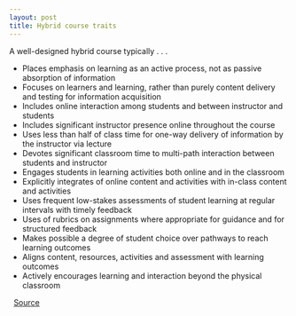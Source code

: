 ```yaml
---
layout: post
title: Hybrid course traits
---
```


A well-designed hybrid course typically . . .

-   Places emphasis on learning as an active process, not as passive
    absorption of information
-   Focuses on learners and learning, rather than purely content
    delivery and testing for information acquisition
-   Includes online interaction among students and between instructor
    and students
-   Includes significant instructor presence online throughout the
    course
-   Uses less than half of class time for one-way delivery of
    information by the instructor via lecture
-   Devotes significant classroom time to multi-path interaction between
    students and instructor
-   Engages students in learning activities both online and in the
    classroom
-   Explicitly integrates of online content and activities with in-class
    content and activities
-   Uses frequent low-stakes assessments of student learning at regular
    intervals with timely feedback
-   Uses of rubrics on assignments where appropriate for guidance and
    for structured feedback
-   Makes possible a degree of student choice over pathways to reach
    learning outcomes
-   Aligns content, resources, activities and assessment with learning
    outcomes
-   Actively encourages learning and interaction beyond the physical
    classroom

 
[Source](http://oregonstate.edu/ctl/sites/default/files/traits-well-designed-hybrid-course.pdf)
